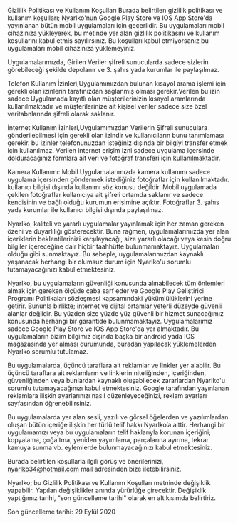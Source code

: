 Gizlilik Politikası ve Kullanım Koşulları
Burada belirtilen gizlilik politikası ve kullanım koşulları; Nyarlko'nun Google Play Store ve IOS App Store'da yayınlanan bütün mobil uygulamaları için geçerlidir. Bu uygulamaları mobil cihazınıza yükleyerek, bu metinde yer alan gizlilik politikasını ve kullanım koşullarını kabul etmiş sayılırsınız. Bu koşulları kabul etmiyorsanız bu uygulamaları mobil cihazınıza yüklemeyiniz.

Uygulamalarımızda, Girilen Veriler şifreli sunucularda sadece sizlerin görebileceği şekilde depolanır ve 3. şahıs yada kurumlar ile paylaşılmaz.


Telefon Kullanım İzinleri,Uygulamımızdan bulunan kısayol arama işlemi için gerekli olan izinlerin tarafınızdan sağlanmış olması gerekir.Verilen bu izin sadece Uygulamada kayıtlı olan müşterilerinizin kısayol aramlarında kullanılmaktadır ve müşterilerinize ait kişisel veriler sadece size özel veritabnlarında şifreli olarak saklanır.


İnternet Kullanım İzinleri,Uygulamımızdan Verilerin Şifreli sunuculara gönderilebilmesi için gerekli olan izindir ve kullanıcıların bunu tanımlaması gerekir. bu izinler telefonunuzdan isteğiniz dışında bir bilgiyi transfer etmek için kullanılmaz. Verilen internet erişim izni sadece uygulama içersinde dolduracağınız formlara ait veri ve fotoğraf transferi için kullanılmaktadır.


Kamera Kullanımı: Mobil Uygulamalarımızda kamera kullanımı sadece uygulama içersinden göndermek istediğiniz fotoğraflar için kullanılmaktadır. kullanıcı bilgisi dışında kullanımı söz konusu değildir. Mobil uygulamada çekilen fotoğraflar kullanıcıya ait şifreli ortamda saklanır ve sadece kendisinin ve bağlı olduğu kurumun erişimine açıktır. Fotoğraflar 3. şahıs yada kurumlar ile kullanıcı bilgisi dışında paylaşılmaz.

Nyarlko, kaliteli ve yararlı uygulamalar yayınlamak için her zaman gereken özeni ve duyarlılığı gösterecektir. Buna rağmen, uygulamalarımızda yer alan içeriklerin beklentilerinizi karşılayacağı, size yararlı olacağı veya kesin doğru bilgiler içereceğine dair hiçbir taahhütte bulunmamaktayız. Uygulamaları olduğu gibi sunmaktayız. Bu sebeple, uygulamalarımızdan kaynaklı yaşanacak herhangi bir olumsuz durum için Nyarlko'u sorumlu tutamayacağınızı kabul etmektesiniz.

Nyarlko, bu uygulamaların güvenliği konusunda alınabilecek tüm önlemleri almak için gereken ölçüde çaba sarf eder ve Google Play Geliştirici Programı Politikaları sözleşmesi kapsamındaki yükümlülüklerini yerine getirir. Bununla birlikte; internet ve dijital ortamlar yeterli düzeyde güvenli alanlar değildir. Bu yüzden size yüzde yüz güvenli bir hizmet sunacağımız konusunda herhangi bir garantide bulunmamaktayız.
Uygulamalarımız sadece Google Play Store ve IOS App Store'da yer almaktadır. Bu uygulamaların bizim bilgimiz dışında başka bir android yada IOS mağazasında yer alması durumunda, buradan yapılacak yüklemelerden Nyarlko sorumlu tutulamaz.

Bu uygulamalarda, üçüncü taraflara ait reklamlar ve linkler yer alabilir. Bu üçüncü taraflara ait reklamların ve linklerin niteliğinden, içeriğinden, güvenliğinden veya bunlardan kaynaklı oluşabilecek zararlardan Nyarlko'u sorumlu tutamayacağınızı kabul etmektesiniz. Google tarafından yayınlanan reklamlara ilişkin ayarlarınızı nasıl düzenleyeceğinizi, reklam ayarları sayfasından öğrenebilirsiniz.

Bu uygulamalarda yer alan sesli, yazılı ve görsel öğelerden ve yazılımlardan oluşan bütün içeriğe ilişkin her türlü telif hakkı Nyarlko’a aittir. Herhangi bir uygulamamızı veya bu uygulamaların telif haklarıyla korunan içeriğini; kopyalama, çoğaltma, yeniden yayımlama, parçalarına ayırma, tekrar kamuya sunma vb. eylemlerde bulunmayacağınızı kabul etmektesiniz.

Burada belirtilen koşullarla ilgili görüş ve önerilerinizi, nyarlko34@hotmail.com mail adresinden bize iletebilirsiniz.

Nyarlko; bu Gizlilik Politikası ve Kullanım Koşulları metninde değişiklik yapabilir. Yapılan değişiklikler anında yürürlüğe girecektir. Değişiklik yaptığımız tarihi, "son güncelleme tarihi" olarak en alt kısımda belirtiriz.

Son güncelleme tarihi:
29 Eylül 2020
